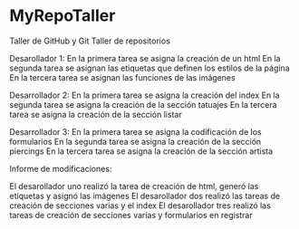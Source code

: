 # MyRepoTaller
Taller de GitHub y Git
Taller de repositorios

Desarollador 1:
En la primera tarea se asigna la creación de un html
En la segunda tarea se asignan las etiquetas que definen los estilos de la página
En la tercera tarea se asignan las funciones de las imágenes

Desarrollador 2: 
En la primera tarea se asigna la creación del index
En la segunda tarea se asigna la creación de la sección tatuajes
En la tercera tarea se asigna la creación de la sección listar

Desarrollador 3:
En la primera tarea se asigna la codificación de los formularios
En la segunda tarea se asigna la creación de la sección piercings
En la tercera tarea se asigna la creación de la sección artista

Informe de modificaciones:

El desarollador uno realizó la tarea de creación de html, generó las etiquetas y asignó las imágenes 
El desarollador dos realizó las tareas de creación de secciones varias y el index
El desarollador tres realizó las tareas de creación de secciones varias y formularios en registrar
